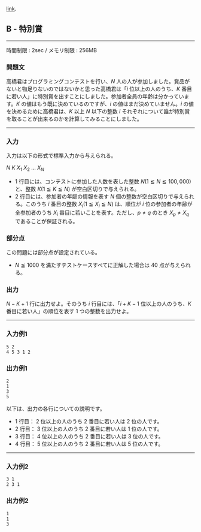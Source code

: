 [link](http://arc028.contest.atcoder.jp/tasks/arc028_2).

## B - 特別賞

----------

時間制限 : 2sec / メモリ制限 : 256MB

### 問題文

高橋君はプログラミングコンテストを行い、$N$ 人の人が参加しました。賞品がないと物足りないのではないかと思った高橋君は「$i$ 位以上の人のうち、$K$ 番目に若い人」に特別賞を出すことにしました。参加者全員の年齢は分かっています。$K$ の値はもう既に決めているのですが、$i$ の値はまだ決めていません。$i$ の値を決めるために高橋君は、$K$ 以上 $N$ 以下の整数 $i$ それぞれについて誰が特別賞を取ることが出来るのかを計算してみることにしました。

----------

### 入力

入力は以下の形式で標準入力から与えられる。

>
$N$ $K$
$X_1$ $X_2$ ... $X_N$


* $1$ 行目には、コンテストに参加した人数を表した整数 $N (1 ≦ N ≦ 100,000)$ と、整数 $K (1 ≦ K ≦ N)$ が空白区切りで与えられる。
* $2$ 行目には、参加者の年齢の情報を表す $N$ 個の整数が空白区切りで与えられる。このうち $i$ 番目の整数 $X_i (1 ≦ X_i ≦ N)$ は、順位が $i$ 位の参加者の年齢が全参加者のうち $X_i$ 番目に若いことを表す。ただし、$p \neq q$ のとき $X_p \neq X_q$ であることが保証される。
### 部分点

この問題には部分点が設定されている。

* $N ≦ 1000$ を満たすテストケースすべてに正解した場合は $40$ 点が与えられる。
### 出力

$N-K+1$ 行に出力せよ。そのうち $i$ 行目には、「$i+K-1$ 位以上の人のうち、$K$ 番目に若い人」の順位を表す $1$ つの整数を出力せよ。

----------

### 入力例1

```
5 2
4 5 3 1 2
```

### 出力例1

```
2
1
3
5
```

以下は、出力の各行についての説明です。

* $1$ 行目： $2$ 位以上の人のうち $2$ 番目に若い人は $2$ 位の人です。
* $2$ 行目： $3$ 位以上の人のうち $2$ 番目に若い人は $1$ 位の人です。
* $3$ 行目： $4$ 位以上の人のうち $2$ 番目に若い人は $3$ 位の人です。
* $4$ 行目： $5$ 位以上の人のうち $2$ 番目に若い人は $5$ 位の人です。
----------

### 入力例2

```
3 1
2 3 1
```

### 出力例2

```
1
1
3
```

